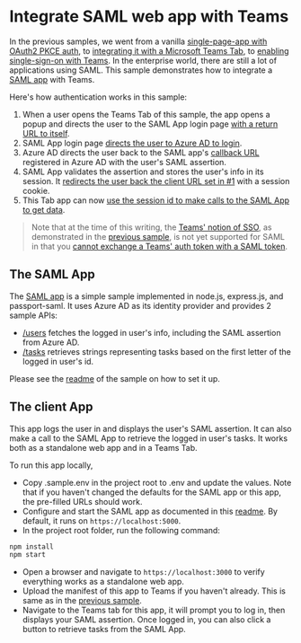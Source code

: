 # Integrate SAML web app with Teams

In the previous samples, we went from a vanilla [single-page-app with OAuth2 PKCE auth](../GetMailWeb/),
 to [integrating it with a Microsoft Teams Tab](../GetMailWebTab/), to [enabling single-sign-on with Teams](../GetMailWebTabSSO/).
 In the enterprise world, there are still a lot of applications using SAML. This sample demonstrates
 how to integrate a [SAML app](TODO) with Teams.

Here's how authentication works in this sample:

1. When a user opens the Teams Tab of this sample, the app opens a popup and directs the user to the SAML App login page [with a return URL to itself](./src/components/TeamsAuthPopup.js).
2. SAML App login page [directs the user to Azure AD to login](TODO).
3. Azure AD directs the user back to the SAML app's [callback URL](TODO) registered in Azure AD with the user's SAML assertion.
4. SAML App validates the assertion and stores the user's info in its session. It [redirects the user back the client URL set in #1](TODO) with a session cookie.
5. This Tab app can now [use the session id to make calls to the SAML App to get data](./src/components/Tab.js#L52).

> Note that at the time of this writing, the [Teams' notion of SSO](https://learn.microsoft.com/en-us/microsoftteams/platform/tabs/how-to/authentication/tab-sso-overview),
> as demonstrated in the [previous sample](../GetMailWebTabSSO/), is not yet supported for SAML in that you
> [cannot exchange a Teams' auth token with a SAML token](https://learn.microsoft.com/en-us/microsoftteams/platform/tabs/how-to/authentication/tab-sso-overview#known-limitations).

## The SAML App

The [SAML app](TODO) is a simple sample implemented in node.js, express.js, and passport-saml. It uses Azure AD as its identity provider and provides 2 sample APIs:

* [/users](TODO) fetches the logged in user's info, including the SAML assertion from Azure AD.
* [/tasks](TODO) retrieves strings representing tasks based on the first letter of the logged in user's id.

Please see the [readme](TODO) of the sample on how to set it up.

## The client App

This app logs the user in and displays the user's SAML assertion. It can also make a call to the SAML App to retrieve the logged in user's tasks.
It works both as a standalone web app and in a Teams Tab.

To run this app locally,

* Copy .sample.env in the project root to .env and update the values. Note that if you haven't changed the defaults for the SAML app or this app, the pre-filled URLs should work.
* Configure and start the SAML app as documented in this [readme](TODO). By default, it runs on `https://localhost:5000`.
* In the project root folder, run the following command:

```bash
npm install
npm start
```

* Open a browser and navigate to `https://localhost:3000` to verify everything works as a standalone web app.
* Upload the manifest of this app to Teams if you haven't already. This is same as in the [previous sample](../GetMailWebTab/).
* Navigate to the Teams tab for this app, it will prompt you to log in, then displays your SAML assertion. Once logged in, you can also click a button to retrieve tasks from the SAML App.
